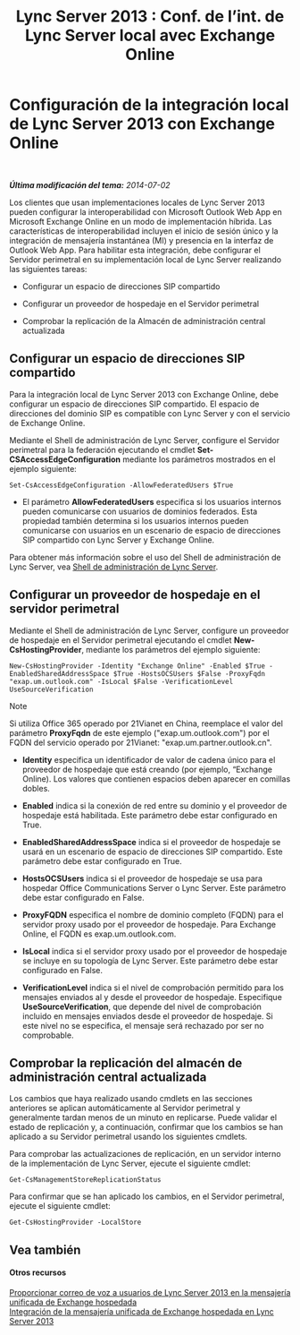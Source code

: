 ﻿---
title: "Lync Server 2013 : Conf. de l’int. de Lync Server local avec Exchange Online"
TOCTitle: Configuración de la integración local de Lync Server 2013 con Exchange Online
ms:assetid: 95a20117-2064-43c4-94fe-cac892cadb6f
ms:mtpsurl: https://technet.microsoft.com/es-es/library/Hh533880(v=OCS.15)
ms:contentKeyID: 48276065
ms.date: 01/07/2017
mtps_version: v=OCS.15
ms.translationtype: HT
---

# Configuración de la integración local de Lync Server 2013 con Exchange Online

 

_**Última modificación del tema:** 2014-07-02_

Los clientes que usan implementaciones locales de Lync Server 2013 pueden configurar la interoperabilidad con Microsoft Outlook Web App en Microsoft Exchange Online en un modo de implementación híbrida. Las características de interoperabilidad incluyen el inicio de sesión único y la integración de mensajería instantánea (MI) y presencia en la interfaz de Outlook Web App. Para habilitar esta integración, debe configurar el Servidor perimetral en su implementación local de Lync Server realizando las siguientes tareas:

  - Configurar un espacio de direcciones SIP compartido

  - Configurar un proveedor de hospedaje en el Servidor perimetral

  - Comprobar la replicación de la Almacén de administración central actualizada

## Configurar un espacio de direcciones SIP compartido

Para la integración local de Lync Server 2013 con Exchange Online, debe configurar un espacio de direcciones SIP compartido. El espacio de direcciones del dominio SIP es compatible con Lync Server y con el servicio de Exchange Online.

Mediante el Shell de administración de Lync Server, configure el Servidor perimetral para la federación ejecutando el cmdlet **Set-CSAccessEdgeConfiguration** mediante los parámetros mostrados en el ejemplo siguiente:

    Set-CsAccessEdgeConfiguration -AllowFederatedUsers $True

  - El parámetro **AllowFederatedUsers** especifica si los usuarios internos pueden comunicarse con usuarios de dominios federados. Esta propiedad también determina si los usuarios internos pueden comunicarse con usuarios en un escenario de espacio de direcciones SIP compartido con Lync Server y Exchange Online.

Para obtener más información sobre el uso del Shell de administración de Lync Server, vea [Shell de administración de Lync Server](lync-server-2013-lync-server-management-shell.md).

## Configurar un proveedor de hospedaje en el servidor perimetral

Mediante el Shell de administración de Lync Server, configure un proveedor de hospedaje en el Servidor perimetral ejecutando el cmdlet **New-CsHostingProvider**, mediante los parámetros del ejemplo siguiente:

    New-CsHostingProvider -Identity "Exchange Online" -Enabled $True -EnabledSharedAddressSpace $True -HostsOCSUsers $False -ProxyFqdn "exap.um.outlook.com" -IsLocal $False -VerificationLevel UseSourceVerification


> [!NOTE]
> Si utiliza Office 365 operado por 21Vianet en China, reemplace el valor del parámetro <STRONG>ProxyFqdn</STRONG> de este ejemplo ("exap.um.outlook.com") por el FQDN del servicio operado por 21Vianet: "exap.um.partner.outlook.cn".



  - **Identity** especifica un identificador de valor de cadena único para el proveedor de hospedaje que está creando (por ejemplo, “Exchange Online). Los valores que contienen espacios deben aparecer en comillas dobles.

  - **Enabled** indica si la conexión de red entre su dominio y el proveedor de hospedaje está habilitada. Este parámetro debe estar configurado en True.

  - **EnabledSharedAddressSpace** indica si el proveedor de hospedaje se usará en un escenario de espacio de direcciones SIP compartido. Este parámetro debe estar configurado en True.

  - **HostsOCSUsers** indica si el proveedor de hospedaje se usa para hospedar Office Communications Server o Lync Server. Este parámetro debe estar configurado en False.

  - **ProxyFQDN** especifica el nombre de dominio completo (FQDN) para el servidor proxy usado por el proveedor de hospedaje. Para Exchange Online, el FQDN es exap.um.outlook.com.

  - **IsLocal** indica si el servidor proxy usado por el proveedor de hospedaje se incluye en su topología de Lync Server. Este parámetro debe estar configurado en False.

  - **VerificationLevel** indica si el nivel de comprobación permitido para los mensajes enviados al y desde el proveedor de hospedaje. Especifique **UseSourceVerification**, que depende del nivel de comprobación incluido en mensajes enviados desde el proveedor de hospedaje. Si este nivel no se especifica, el mensaje será rechazado por ser no comprobable.

## Comprobar la replicación del almacén de administración central actualizada

Los cambios que haya realizado usando cmdlets en las secciones anteriores se aplican automáticamente al Servidor perimetral y generalmente tardan menos de un minuto en replicarse. Puede validar el estado de replicación y, a continuación, confirmar que los cambios se han aplicado a su Servidor perimetral usando los siguientes cmdlets.

Para comprobar las actualizaciones de replicación, en un servidor interno de la implementación de Lync Server, ejecute el siguiente cmdlet:

    Get-CsManagementStoreReplicationStatus

Para confirmar que se han aplicado los cambios, en el Servidor perimetral, ejecute el siguiente cmdlet:

    Get-CsHostingProvider -LocalStore

## Vea también

#### Otros recursos

[Proporcionar correo de voz a usuarios de Lync Server 2013 en la mensajería unificada de Exchange hospedada](lync-server-2013-providing-lync-server-users-voice-mail-on-hosted-exchange-um.md)  
[Integración de la mensajería unificada de Exchange hospedada en Lync Server 2013](lync-server-2013-hosted-exchange-unified-messaging-integration.md)

